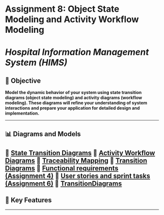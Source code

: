 # Assignment 8: Object State Modeling and Activity Workflow Modeling


# _Hospital Information Management System (HIMS)_  

## 📌 Objective
**Model the dynamic behavior of your system using state transition diagrams (object state
 modeling) and activity diagrams (workflow modeling). These diagrams will refine your
 understanding of system interactions and prepare your application for detailed design and
 implementation.**

---

## 📊 Diagrams and Models
🔹 [State Transition Diagrams](.StateTransitionDiagrams.md)
🔹 [Activity Workflow Diagrams](.ActivityWorkflowModeling.md)
🔹 [Traceability Mapping](.Traceability.md)
🔹 [Transition Diagrams](.TransitionDiagrams.md)
🔹 [Functional requirements (Assignment 4)](.System_Requirement_Document.md)
🔹 [User stories and sprint tasks (Assignment 6)](.User_Story_Creation.md)
🔹 [TransitionDiagrams](.User_Story_Creation.md)
---

## 🚀 Key Features  


---




